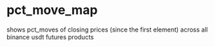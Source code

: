 # pct_move_map
shows pct_moves of closing prices (since the first element) across all binance usdt futures products
